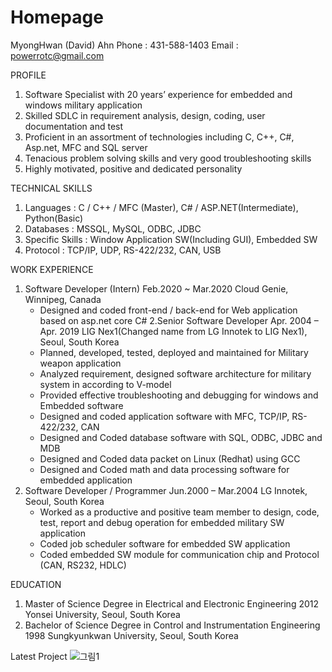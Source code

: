 # Homepage

MyongHwan (David) Ahn
Phone : 431-588-1403
Email : powerrotc@gmail.com

PROFILE
1. Software Specialist with 20 years’ experience for embedded and windows military application
2. Skilled SDLC in requirement analysis, design, coding, user documentation and test
3. Proficient in an assortment of technologies including C, C++, C#, Asp.net, MFC and SQL server
4. Tenacious problem solving skills and very good troubleshooting skills
5. Highly motivated, positive and dedicated personality  

TECHNICAL SKILLS 
 1. Languages : C / C++ / MFC (Master), C# / ASP.NET(Intermediate), Python(Basic) 
 2. Databases : MSSQL, MySQL, ODBC, JDBC 
 3. Specific Skills : Window Application SW(Including GUI), Embedded SW 
 4. Protocol : TCP/IP, UDP, RS-422/232, CAN, USB  
 
WORK EXPERIENCE
 1. Software Developer (Intern) Feb.2020 ~ Mar.2020 Cloud Genie, Winnipeg, Canada
    - Designed and coded front-end / back-end for Web application based on asp.net core C#
 2.Senior Software Developer Apr. 2004 – Apr. 2019 LIG Nex1(Changed name from LG Innotek to LIG Nex1), Seoul, South Korea
    - Planned, developed, tested, deployed and maintained for Military weapon application
    - Analyzed requirement, designed software architecture for military system in according to V-model
    - Provided effective troubleshooting and debugging for windows and Embedded software
    - Designed and coded application software with MFC, TCP/IP, RS-422/232, CAN
    - Designed and Coded database software with SQL, ODBC, JDBC and MDB
    - Designed and Coded data packet on Linux (Redhat) using GCC
    - Designed and Coded math and data processing software for embedded application
3. Software Developer / Programmer Jun.2000 – Mar.2004 LG Innotek, Seoul, South Korea
    - Worked as a productive and positive team member to design, code, test, report and debug operation for embedded military SW application
    - Coded job scheduler software for embedded SW application
    - Coded embedded SW module for communication chip and Protocol (CAN, RS232, HDLC)  

EDUCATION
1. Master of Science Degree in Electrical and Electronic Engineering 2012
   Yonsei University, Seoul, South Korea
2. Bachelor of Science Degree in Control and Instrumentation Engineering 1998
   Sungkyunkwan University, Seoul, South Korea

Latest Project
![그림1](https://user-images.githubusercontent.com/58272807/88864645-4be3ad80-d1cb-11ea-9c2d-3e7135987b03.png)


